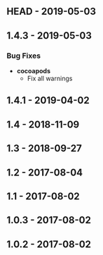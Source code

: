 
## HEAD - 2019-05-03



## 1.4.3 - 2019-05-03


### Bug Fixes

  - **cocoapods**
    - Fix all warnings



## 1.4.1 - 2019-04-02



## 1.4 - 2018-11-09



## 1.3 - 2018-09-27



## 1.2 - 2017-08-04



## 1.1 - 2017-08-02



## 1.0.3 - 2017-08-02



## 1.0.2 - 2017-08-02



